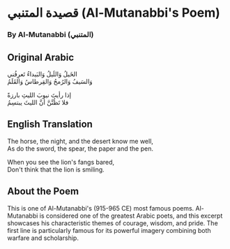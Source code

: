 # قصيدة المتنبي (Al-Mutanabbi's Poem)
### By Al-Mutanabbi (المتنبي)

## Original Arabic
الخَيلُ وَاللَيلُ وَالبَيداءُ تَعرِفُني  
وَالسَيفُ وَالرُمحُ وَالقِرطاسُ وَالقَلَمُ

إذا رأيتَ نيوبَ الليثِ بارزةً  
فلا تَظُنَّنَّ أنَّ الليثَ يبتسِمُ

## English Translation
The horse, the night, and the desert know me well,  
As do the sword, the spear, the paper and the pen.

When you see the lion's fangs bared,  
Don't think that the lion is smiling.

## About the Poem
This is one of Al-Mutanabbi's (915-965 CE) most famous poems. Al-Mutanabbi is considered one of the greatest Arabic poets, and this excerpt showcases his characteristic themes of courage, wisdom, and pride. The first line is particularly famous for its powerful imagery combining both warfare and scholarship.